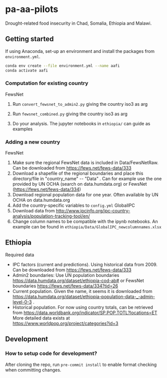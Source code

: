 # pa-aa-pilots

Drought-related food insecurity in Chad, Somalia, Ethiopia and Malawi. 

## Getting started
If using Anaconda, set-up an environment and install the packages from `environment.yml`. 
   ``` bash
   conda env create --file environment.yml --name aafi
   conda activate aafi
   ```

### Computation for existing country
FewsNet
1. Run `convert_fewsnet_to_admin2.py` giving the country iso3 as arg
2. Run `fewsnet_combined.py` giving the country iso3 as arg

3. Do your analysis. The jupyter notebooks in `ethiopia/` can guide as examples

### Adding a new country
FewsNet
1. Make sure the regional FewsNet data is included in Data/FewsNetRaw. Can be downloaded from https://fews.net/fews-data/333
2. Download a shapefile of the regional boundaries and place this directory/file in "country_name" -- "Data" . Can for example use the one provided by UN OCHA (search on data.humdata.org) or FewsNet (https://fews.net/fews-data/334)  
3. Download regional population data for one year. Often available by UN OCHA on data.humdata.org
4. Add the country-specific variables to `config.yml`
GlobalIPC
1. Download data from http://www.ipcinfo.org/ipc-country-analysis/population-tracking-tool/en/
2. Change column names to be compatible with the ipynb notebooks. An example can be found in `ethiopia/Data/GlobalIPC_newcolumnnames.xlsx`

## Ethiopia
Required data
- IPC factors (current and predictions). Using historical data from 2009. Can be downloaded from https://fews.net/fews-data/333
- Admin2 boundaries: Use UN population boundaries https://data.humdata.org/dataset/ethiopia-cod-ab# or FewsNet boundaries https://fews.net/fews-data/334?tid=26
- Current population. Given the name, it seems it is downloaded from https://data.humdata.org/dataset/ethiopia-population-data-_-admin-level-0-3 . 
- Historical population. For now using country totals, can be retrieved from https://data.worldbank.org/indicator/SP.POP.TOTL?locations=ET More detailed data exists at https://www.worldpop.org/project/categories?id=3


## Development
### How to setup code for development?
After cloning the repo, run `pre-commit install` to enable format checking when committing changes.